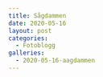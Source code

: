 ```yaml
---
title: Sågdammen
date: 2020-05-16
layout: post
categories:
  - Fotoblogg
galleries:
  - 2020-05-16-aagdammen
---
```


